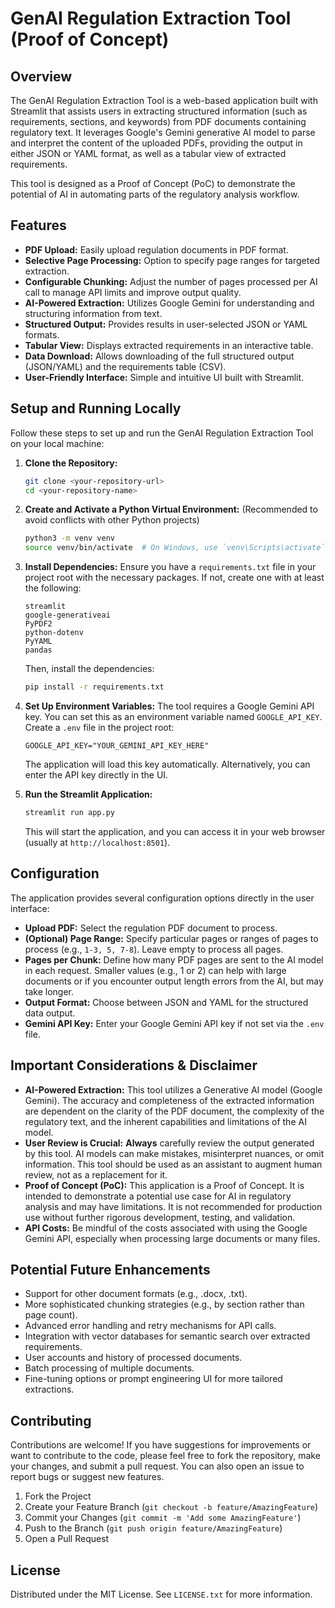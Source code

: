 # GenAI Regulation Extraction Tool (Proof of Concept)

## Overview

The GenAI Regulation Extraction Tool is a web-based application built with Streamlit that assists users in extracting structured information (such as requirements, sections, and keywords) from PDF documents containing regulatory text. It leverages Google's Gemini generative AI model to parse and interpret the content of the uploaded PDFs, providing the output in either JSON or YAML format, as well as a tabular view of extracted requirements.

This tool is designed as a Proof of Concept (PoC) to demonstrate the potential of AI in automating parts of the regulatory analysis workflow.

## Features

*   **PDF Upload:** Easily upload regulation documents in PDF format.
*   **Selective Page Processing:** Option to specify page ranges for targeted extraction.
*   **Configurable Chunking:** Adjust the number of pages processed per AI call to manage API limits and improve output quality.
*   **AI-Powered Extraction:** Utilizes Google Gemini for understanding and structuring information from text.
*   **Structured Output:** Provides results in user-selected JSON or YAML formats.
*   **Tabular View:** Displays extracted requirements in an interactive table.
*   **Data Download:** Allows downloading of the full structured output (JSON/YAML) and the requirements table (CSV).
*   **User-Friendly Interface:** Simple and intuitive UI built with Streamlit.

## Setup and Running Locally

Follow these steps to set up and run the GenAI Regulation Extraction Tool on your local machine:

1.  **Clone the Repository:**
    ```bash
    git clone <your-repository-url>
    cd <your-repository-name>
    ```

2.  **Create and Activate a Python Virtual Environment:**
    (Recommended to avoid conflicts with other Python projects)
    ```bash
    python3 -m venv venv
    source venv/bin/activate  # On Windows, use `venv\Scripts\activate`
    ```

3.  **Install Dependencies:**
    Ensure you have a `requirements.txt` file in your project root with the necessary packages. If not, create one with at least the following:
    ```
    streamlit
    google-generativeai
    PyPDF2
    python-dotenv
    PyYAML
    pandas
    ```
    Then, install the dependencies:
    ```bash
    pip install -r requirements.txt
    ```

4.  **Set Up Environment Variables:**
    The tool requires a Google Gemini API key. You can set this as an environment variable named `GOOGLE_API_KEY`.
    Create a `.env` file in the project root:
    ```
    GOOGLE_API_KEY="YOUR_GEMINI_API_KEY_HERE"
    ```
    The application will load this key automatically. Alternatively, you can enter the API key directly in the UI.

5.  **Run the Streamlit Application:**
    ```bash
    streamlit run app.py
    ```
    This will start the application, and you can access it in your web browser (usually at `http://localhost:8501`).

## Configuration

The application provides several configuration options directly in the user interface:

*   **Upload PDF:** Select the regulation PDF document to process.
*   **(Optional) Page Range:** Specify particular pages or ranges of pages to process (e.g., `1-3, 5, 7-8`). Leave empty to process all pages.
*   **Pages per Chunk:** Define how many PDF pages are sent to the AI model in each request. Smaller values (e.g., 1 or 2) can help with large documents or if you encounter output length errors from the AI, but may take longer.
*   **Output Format:** Choose between JSON and YAML for the structured data output.
*   **Gemini API Key:** Enter your Google Gemini API key if not set via the `.env` file.

## Important Considerations & Disclaimer

*   **AI-Powered Extraction:** This tool utilizes a Generative AI model (Google Gemini). The accuracy and completeness of the extracted information are dependent on the clarity of the PDF document, the complexity of the regulatory text, and the inherent capabilities and limitations of the AI model.
*   **User Review is Crucial:** **Always** carefully review the output generated by this tool. AI models can make mistakes, misinterpret nuances, or omit information. This tool should be used as an assistant to augment human review, not as a replacement for it.
*   **Proof of Concept (PoC):** This application is a Proof of Concept. It is intended to demonstrate a potential use case for AI in regulatory analysis and may have limitations. It is not recommended for production use without further rigorous development, testing, and validation.
*   **API Costs:** Be mindful of the costs associated with using the Google Gemini API, especially when processing large documents or many files.

## Potential Future Enhancements

*   Support for other document formats (e.g., .docx, .txt).
*   More sophisticated chunking strategies (e.g., by section rather than page count).
*   Advanced error handling and retry mechanisms for API calls.
*   Integration with vector databases for semantic search over extracted requirements.
*   User accounts and history of processed documents.
*   Batch processing of multiple documents.
*   Fine-tuning options or prompt engineering UI for more tailored extractions.

## Contributing

Contributions are welcome! If you have suggestions for improvements or want to contribute to the code, please feel free to fork the repository, make your changes, and submit a pull request. You can also open an issue to report bugs or suggest new features.

1.  Fork the Project
2.  Create your Feature Branch (`git checkout -b feature/AmazingFeature`)
3.  Commit your Changes (`git commit -m 'Add some AmazingFeature'`)
4.  Push to the Branch (`git push origin feature/AmazingFeature`)
5.  Open a Pull Request

## License

Distributed under the MIT License. See `LICENSE.txt` for more information.